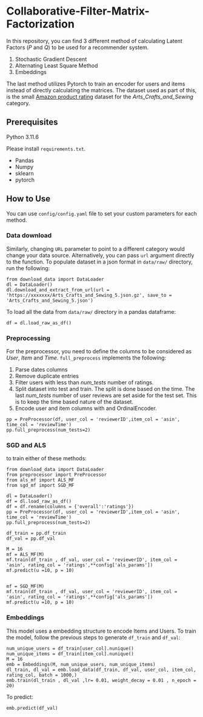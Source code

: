 # Collaborative-Filter-Matrix-Factorization

In this repository, you can find 3 different method of calculating Latent Factors ($P$ and $Q$) to be used for a recommender system.
1. Stochastic Gradient Descent
2. Alternating Least Square Method
3. Embeddings

The last method utilizes Pytorch to train an encoder for users and items instead of directly calculating the matrices.
The dataset used as part of this, is the small [Amazon product rating](https://cseweb.ucsd.edu/~jmcauley/datasets/amazon_v2/) dataset for the *Arts_Crafts_and_Sewing* category. 

## Prerequisites

Python 3.11.6

Please install `requirements.txt`. 
- Pandas
- Numpy
- sklearn
- pytorch


## How to Use

You can use `config/config.yaml` file to set your custom parameters for each method. 

### Data download
Similarly, changing `URL` parameter to point to a different category would change your data source. Alternatively, you can pass `url` argument directly to the function.
To populate dataset in a json format in `data/raw/` directory, run the following: 
```
from download_data import DataLoader
dl = DataLoader()
dl.download_and_extract_from_url(url = 'https://xxxxxxx/Arts_Crafts_and_Sewing_5.json.gz', save_to = 'Arts_Crafts_and_Sewing_5.json')
``` 

To load all the data from `data/raw/` directory in a pandas dataframe: 
```
df = dl.load_raw_as_df()
```

### Preprocessing
For the preprocessor, you need to define the columns to be considered as *User*, *Item* and *Time*. 
`full_preprocess` implements the following: 
1. Parse dates columns
2. Remove duplicate entries
3. Filter users with less than *num_tests* number of ratings.
4. Split dataset into test and train. The split is done based on the time. The last *num_tests* number of user reviews are set aside for the test set. This is to keep the time based nature of the dataset. 
5. Encode user and item columns with and OrdinalEncoder.

```
pp = PreProcessor(df, user_col = 'reviewerID',item_col = 'asin', time_col = 'reviewTime')
pp.full_preprocess(num_tests=2)
```

### SGD and ALS
to train either of these methods: 
```
from download_data import DataLoader
from preprocessor import PreProcessor
from als_mf import ALS_MF
from sgd_mf import SGD_MF

dl = DataLoader()
df = dl.load_raw_as_df()
df = df.rename(columns = {'overall':'ratings'})
pp = PreProcessor(df, user_col = 'reviewerID',item_col = 'asin', time_col = 'reviewTime')
pp.full_preprocess(num_tests=2)

df_train = pp.df_train
df_val = pp.df_val

M = 16
mf = ALS_MF(M)
mf.train(df_train , df_val, user_col = 'reviewerID', item_col = 'asin', rating_col = 'ratings',**config['als_params'])
mf.predict(u =10, p = 10)


mf = SGD_MF(M)
mf.train(df_train , df_val, user_col = 'reviewerID', item_col = 'asin', rating_col = 'ratings',**config['als_params'])
mf.predict(u =10, p = 10)
```

### Embeddings
This model uses a embedding structure to encode Items and Users. To train the model, follow the previous steps to generate `df_train` and `df_val`:
```
num_unique_users = df_train[user_col].nunique()
num_unique_items = df_train[item_col].nunique()
M = 16
emb = Embeddings(M, num_unique_users, num_unique_items)
dl_train, dl_val = emb.load_data(df_train, df_val, user_col, item_col, rating_col, batch = 1000,)
emb.train(dl_train , dl_val ,lr= 0.01, weight_decay = 0.01 , n_epoch = 20)
```
To predict:
```
emb.predict(df_val)
```